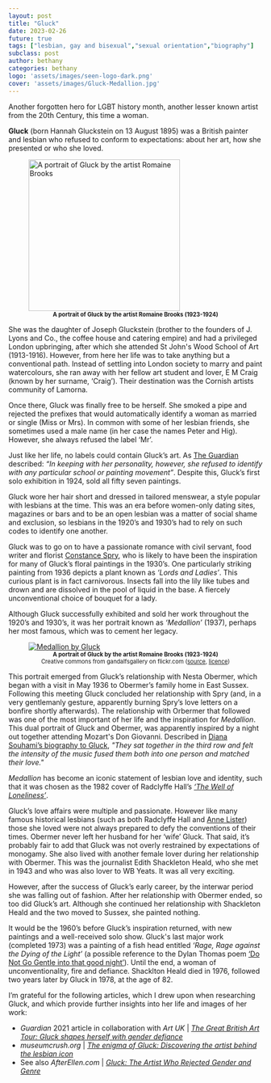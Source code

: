 ```yaml
---
layout: post
title: "Gluck"
date: 2023-02-26
future: true
tags: ["lesbian, gay and bisexual","sexual orientation","biography"]
subclass: post
author: bethany
categories: bethany
logo: 'assets/images/seen-logo-dark.png'
cover: 'assets/images/Gluck-Medallion.jpg'
---
```


Another forgotten hero for LGBT history month, another lesser known artist from the 20th Century, this time a woman.

**Gluck** (born Hannah Gluckstein on 13 August 1895) was a British painter and lesbian who refused to conform to expectations: about her art, how she presented or who she loved.

<figure>
    <a href="https://commons.wikimedia.org/wiki/File:Hannah_Gluckstein_SAAM-1970.70_2.jpg" target="_blank">
        <img src="https://upload.wikimedia.org/wikipedia/commons/0/0b/Hannah_Gluckstein_SAAM-1970.70_2.jpg"  width="300" alt="A portrait of Gluck by the artist Romaine Brooks">
    </a>
    <figcaption style="text-align: center; font-size:.8em;"><strong>A portrait of Gluck by the artist Romaine Brooks (1923-1924)</strong></figcaption>
</figure>

She was the daughter of Joseph Gluckstein (brother to the founders of J. Lyons and Co., the coffee house and catering empire) and had a privileged London upbringing, after which she attended St John's Wood School of Art (1913-1916).  However, from here her life was to take anything but a conventional path.  Instead of settling into London society to marry and paint watercolours, she ran away with her fellow art student and lover, E M Craig (known by her surname, ‘Craig’).  Their destination was the Cornish artists community of Lamorna.

Once there, Gluck was finally free to be herself.  She smoked a pipe and rejected the prefixes that would automatically identify a woman as married or single (Miss or Mrs).  In common with some of her lesbian friends, she sometimes used a male name (in her case the names Peter and Hig).  However, she always refused the label ‘Mr’.

Just like her life, no labels could contain Gluck’s art.  As [The Guardian](https://www.theguardian.com/artanddesign/gallery/2017/feb/08/gluck-painter-fine-art-society) described: _“In keeping with her personality, however, she refused to identify with any particular school or painting movement”_.  Despite this, Gluck’s first solo exhibition in 1924, sold all fifty seven paintings.  

Gluck wore her hair short and dressed in tailored menswear, a style popular with lesbians at the time.  This was an era before women-only dating sites, magazines or bars and to be an open lesbian was a matter of social shame and exclusion, so lesbians in the 1920’s and 1930’s had to rely on such codes to identify one another.

Gluck was to go on to have a passionate romance with civil servant, food writer and florist [Constance Spry](https://en.wikipedia.org/wiki/Constance_Spry), who is likely to have been the inspiration for many of Gluck’s floral paintings in the 1930’s.  One particularly striking painting from 1936 depicts a plant known as _‘Lords and Ladies’_.  This curious plant is in fact carnivorous.  Insects fall into the lily like tubes and drown and are dissolved in the pool of liquid in the base.  A fiercely unconventional choice of bouquet for a lady.

Although Gluck successfully exhibited and sold her work throughout the 1920’s and 1930’s, it was her portrait known as _‘Medallion’_ (1937), perhaps her most famous, which was to cement her legacy.

<figure>
    <a href="https://www.flickr.com/photos/gandalfsgallery/51121322455" target="_blank">
        <img src="https://live.staticflickr.com/65535/51121322455_b332f19d77_w.jpg"  alt="Medallion by Gluck">
    </a>
    <figcaption style="text-align: center; font-size:.8em;"><strong>A portrait of Gluck by the artist Romaine Brooks (1923-1924)</strong></figcaption>
    <figcaption style="text-align: center; font-size:.8em;">Creative commons from gandalfsgallery on flickr.com (<a href="https://www.flickr.com/photos/gandalfsgallery/51121322455" target="_blank">source</a>, <a href="https://creativecommons.org/licenses/by-nc-sa/2.0/" target="_blank">licence</a>)</figcaption>
</figure>

This portrait emerged from Gluck’s relationship with Nesta Obermer, which began with a visit in May 1936 to Obermer’s family home in East Sussex.  Following this meeting Gluck concluded her relationship with Spry (and, in a very gentlemanly gesture, apparently burning Spry’s love letters on a bonfire shortly afterwards).  The relationship with Orbermer that followed was one of the most important of her life and the inspiration for _Medallion_.  This dual portrait of Gluck and Obermer, was apparently inspired by a night out together attending Mozart's Don Giovanni.  Described in [Diana Souhami’s biography to Gluck](https://dianasouhami.com/book/gluck/), _"They sat together in the third row and felt the intensity of the music fused them both into one person and matched their love."_

_Medallion_ has become an iconic statement of lesbian love and identity, such that it was chosen as the 1982 cover of Radclyffe Hall’s [_‘The Well of Loneliness’_](https://www.goodreads.com/book/show/129223.The_Well_of_Loneliness).

Gluck’s love affairs were multiple and passionate.  However like many famous historical lesbians (such as both Radclyffe Hall and [Anne Lister](https://en.wikipedia.org/wiki/Anne_Lister)) those she loved were not always prepared to defy the conventions of their times.  Obermer never left her husband for her ‘wife’ Gluck.  That said, it’s probably fair to add that Gluck was not overly restrained by expectations of monogamy.  She also lived with another female lover during her relationship with Obermer.  This was the journalist Edith Shackleton Heald, who she met in 1943 and who was also lover to WB Yeats.  It was all very exciting.

However, after the success of Gluck’s early career, by the interwar period she was falling out of fashion.  After her relationship with Obermer ended, so too did Gluck’s art.  Although she continued her relationship with Shackleton Heald and the two moved to Sussex, she painted nothing.

It would be the 1960’s before Gluck’s inspiration returned, with new paintings and a well-received solo show.  Gluck's last major work (completed 1973) was a painting of a fish head entitled _‘Rage, Rage against the Dying of the Light’_ (a possible reference to the Dylan Thomas poem [‘Do Not Go Gentle into that good night’](https://poets.org/poem/do-not-go-gentle-good-night)).  Until the end, a woman of unconventionality, fire and defiance.  Shacklton Heald died in 1976, followed two years later by Gluck in 1978, at the age of 82.

I’m grateful for the following articles, which I drew upon when researching Gluck, and which provide further insights into her life and images of her work:
- _Guardian_ 2021 article in collaboration with _Art UK_ \| [_The Great British Art Tour: Gluck shapes herself with gender defiance_](https://www.theguardian.com/artanddesign/2021/feb/02/the-great-british-art-tour-national-portait-gallery-london-gluck)
- _museumcrush.org_ \| _[The enigma of Gluck: Discovering the artist behind the lesbian icon](https://museumcrush.org/the-enigma-of-gluck-discovering-the-artist-behind-the-lesbian-icon/)_
- See also _AfterEllen.com_ \| _[Gluck: The Artist Who Rejected Gender and Genre](https://afterellen.com/gluck-the-lesbian-artist-who-rejected-gender-and-genre/)_
